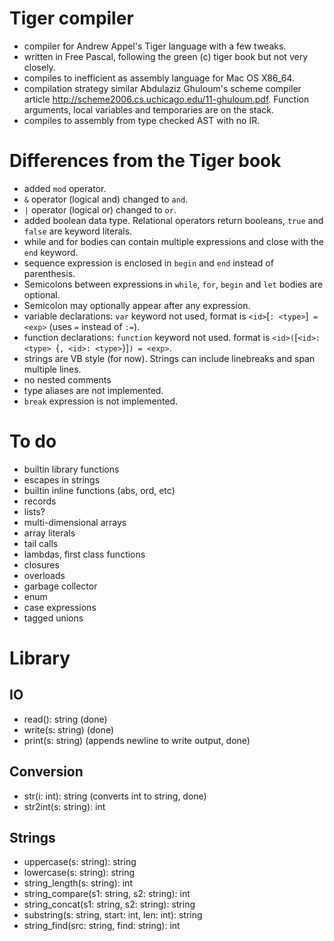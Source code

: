 # Tiger compiler

- compiler for Andrew Appel's Tiger language with a few tweaks.
- written in Free Pascal, following the green (c) tiger book but not very closely.
- compiles to inefficient as assembly language for Mac OS X86_64.
- compilation strategy similar Abdulaziz Ghuloum's scheme compiler article http://scheme2006.cs.uchicago.edu/11-ghuloum.pdf. Function arguments, local variables and temporaries are on the stack.
- compiles to assembly from type checked AST with no IR.

# Differences from the Tiger book

- added `mod` operator.
- `&` operator (logical and) changed to `and`.
- `|` operator (logical or) changed to `or`.
- added boolean data type. Relational operators return booleans, `true` and `false` are keyword literals.
- while and for bodies can contain multiple expressions and close with the `end` keyword.
- sequence expression is enclosed in `begin` and `end` instead of parenthesis.
- Semicolons between expressions in `while`, `for`, `begin` and `let` bodies are optional.
- Semicolon may optionally appear after any expression.
- variable declarations: `var` keyword not used, format is `<id>`[`: <type>`]` = <exp>` (uses `=` instead of `:=`).
- function declarations: `function` keyword not used. format is `<id>(`[`<id>: <type> `{`, <id>: <type>`}]`) = <exp>`.
- strings are VB style (for now). Strings can include linebreaks and span multiple lines.
- no nested comments
- type aliases are not implemented.
- `break` expression is not implemented.

# To do

- builtin library functions
- escapes in strings
- builtin inline functions (abs, ord, etc)
- records
- lists?
- multi-dimensional arrays
- array literals
- tail calls
- lambdas, first class functions
- closures
- overloads
- garbage collector
- enum
- case expressions
- tagged unions

# Library

## IO

- read(): string                (done)
- write(s: string)              (done)
- print(s: string)              (appends newline to write output, done)

## Conversion

- str(i: int): string           (converts int to string, done)
- str2int(s: string): int

## Strings

- uppercase(s: string): string
- lowercase(s: string): string
- string_length(s: string): int
- string_compare(s1: string, s2: string): int
- string_concat(s1: string, s2: string): string
- substring(s: string, start: int, len: int): string
- string_find(src: string, find: string): int

